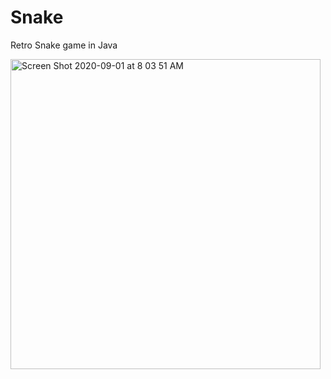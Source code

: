 # Snake
Retro Snake game in Java

<img width="496" alt="Screen Shot 2020-09-01 at 8 03 51 AM" src="https://user-images.githubusercontent.com/65511267/91868591-c28c2480-ec29-11ea-996a-944288b3d2cc.png">
